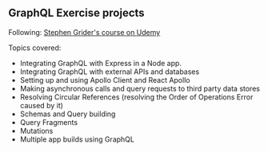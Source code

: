 ## GraphQL Exercise projects

Following: [Stephen Grider's course on Udemy](https://www.udemy.com/graphql-with-react-course/)

Topics covered:

- Integrating GraphQL with Express in a Node app.
- Integrating GraphQL with external APIs and databases
- Setting up and using Apollo Client and React Apollo
- Making asynchronous calls and query requests to third party data stores
- Resolving Circular References (resolving the Order of Operations Error caused by it)
- Schemas and Query building
- Query Fragments
- Mutations
- Multiple app builds using GraphQL